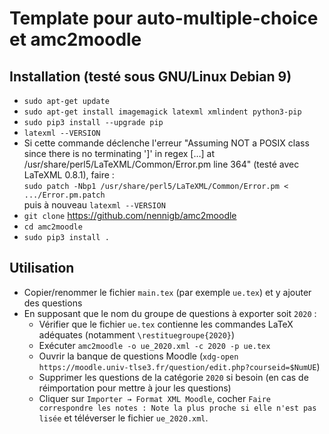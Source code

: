 # Template pour auto-multiple-choice et amc2moodle

## Installation (testé sous GNU/Linux Debian 9)

* `sudo apt-get update`
* `sudo apt-get install imagemagick latexml xmlindent python3-pip`
* `sudo pip3 install --upgrade pip`
* `latexml --VERSION`
* Si cette commande déclenche l'erreur "Assuming NOT a POSIX class since there is no terminating ']' in regex […] at /usr/share/perl5/LaTeXML/Common/Error.pm line 364" (testé avec LaTeXML 0.8.1), faire :  
    `sudo patch -Nbp1 /usr/share/perl5/LaTeXML/Common/Error.pm < .../Error.pm.patch`  
	puis à nouveau `latexml --VERSION`
* `git clone` <https://github.com/nennigb/amc2moodle>
* `cd amc2moodle`
* `sudo pip3 install .`

## Utilisation

* Copier/renommer le fichier `main.tex` (par exemple `ue.tex`) et y ajouter des questions
* En supposant que le nom du groupe de questions à exporter soit `2020` :
    * Vérifier que le fichier `ue.tex` contienne les commandes LaTeX adéquates (notamment `\restituegroupe{2020}`)
	* Exécuter `amc2moodle -o ue_2020.xml -c 2020 -p ue.tex`
	* Ouvrir la banque de questions Moodle (`xdg-open https://moodle.univ-tlse3.fr/question/edit.php?courseid=$NumUE`)
	* Supprimer les questions de la catégorie `2020` si besoin (en cas de réimportation pour mettre à jour les questions)
	* Cliquer sur `Importer → Format XML Moodle`, cocher `Faire correspondre les notes : Note la plus proche si elle n'est pas lisée` et téléverser le fichier `ue_2020.xml`.
